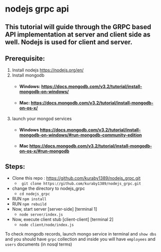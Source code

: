 # nodejs grpc api

## This tutorial will guide through the GRPC based API implementation at server and client side as well. Nodejs is used for client and server.


## Prerequisite:
1. Install nodejs https://nodejs.org/en/
2. Install mongodb
   - #### Windows: https://docs.mongodb.com/v3.2/tutorial/install-mongodb-on-windows/
   - #### Mac: https://docs.mongodb.com/v3.2/tutorial/install-mongodb-on-os-x/
3. launch your mongod services 
   - #### Windows https://docs.mongodb.com/v3.2/tutorial/install-mongodb-on-windows/#run-mongodb-community-edition
   - #### Mac https://docs.mongodb.com/v3.2/tutorial/install-mongodb-on-os-x/#run-mongodb


## Steps: 
* Clone this repo : https://github.com/kuraby1389/nodejs_grpc.git
  * ``` git clone https://github.com/kuraby1389/nodejs_grpc.git```
* change the directory to nodejs_grpc
  * ``` cd nodejs_grpc ```
* RUN ```npm install```
* RUN ```npm rebuild```
* Now, start server [server-side] [terminal 1]
  * ```node server/index.js```
* Now, execute client stub [client-client] [terminal 2]
  * ``` node client/node/index.js ```
  
To check mongodb records, launch mongo service in terminal and `show dbs` and you should have `grpc` collection and inside you will have `employees` and `users` documents (in nosql terms)
